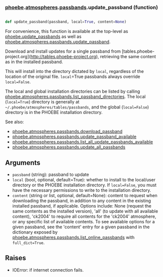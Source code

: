 ### [phoebe](phoebe.md).[atmospheres](phoebe.atmospheres.md).[passbands](phoebe.atmospheres.passbands.md).update_passband (function)


```py

def update_passband(passband, local=True, content=None)

```



For convenience, this function is available at the top-level as
[phoebe.update_passbands](phoebe.update_passbands.md) as well as
[phoebe.atmospheres.passbands.update_passband](phoebe.atmospheres.passbands.update_passband.md).

Download and install updates for a single passband from
[tables.phoebe-project.org](<a href="http://tables.phoebe-project.org">http://tables.phoebe-project.org</a>), retrieving
the same content as in the installed passband.

This will install into the directory dictated by `local`, regardless of the
location of the original file.  `local`=True passbands always override
`local=False`.

The local and global installation directories can be listed by calling
[phoebe.atmospheres.passbands.list_passband_directories](phoebe.atmospheres.passbands.list_passband_directories.md).  The local
(`local=True`) directory is generally at
`~/.phoebe/atmospheres/tables/passbands`, and the global (`local=False`)
directory is in the PHOEBE installation directory.

See also:
* [phoebe.atmospheres.passbands.download_passband](phoebe.atmospheres.passbands.download_passband.md)
* [phoebe.atmospheres.passbands.update_passband_available](phoebe.atmospheres.passbands.update_passband_available.md)
* [phoebe.atmospheres.passbands.list_all_update_passbands_available](phoebe.atmospheres.passbands.list_all_update_passbands_available.md)
* [phoebe.atmospheres.passbands.update_all_passbands](phoebe.atmospheres.passbands.update_all_passbands.md)


Arguments
----------
* `passband` (string): passband to update
* `local` (bool, optional, default=True): whether to install to the local/user
    directory or the PHOEBE installation directory.  If `local=False`, you
    must have the necessary permissions to write to the installation
    directory.
* `content` (string or list, optional, default=None): content to request
    when downloading the passband, in addition to any content in the existing
    installed passband, if applicable.
    Options include: None (request the same contents as the installed version),
    'all' (to update with all available content),
    'ck2004' to require all contents for the 'ck2004' atmosphere, or any specific list of
    available contents.  To see available options for a given passband, see
    the 'content' entry for a given passband in the dictionary exposed by
    [phoebe.atmospheres.passbands.list_online_passbands](phoebe.atmospheres.passbands.list_online_passbands.md)
    with `full_dict=True`.

Raises
--------
* IOError: if internet connection fails.

